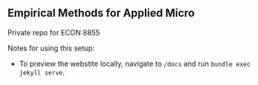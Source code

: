 ## Empirical Methods for Applied Micro

Private repo for ECON 8855 

Notes for using this setup:
- To preview the webstite locally, navigate to `/docs` and run `bundle exec jekyll serve`. 
